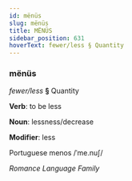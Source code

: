 ```yaml
---
id: mënüs
slug: mënüs
title: MËNÜS
sidebar_position: 631
hoverText: fewer/less § Quantity
---
```


### mënüs

*fewer/less* **§** Quantity

**Verb**: to be less

**Noun**: lessness/decrease

**Modifier**: less

Portuguese menos /ˈme.nuʃ/

*Romance Language Family*